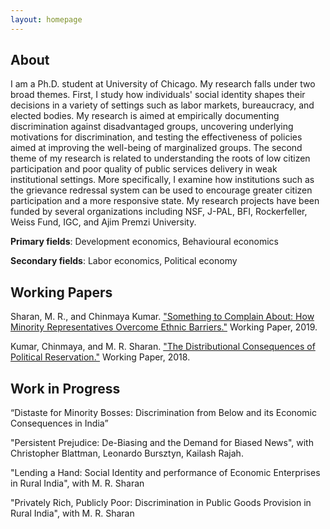 ```yaml
---
layout: homepage
---
```


## About

I am a Ph.D. student at University of Chicago. My research falls under two broad themes. First, I study how individuals' social identity shapes their decisions in a variety of settings such as labor markets, bureaucracy, and elected bodies. My research is aimed at empirically documenting discrimination against disadvantaged groups, uncovering underlying motivations for discrimination, and testing the effectiveness of policies aimed at improving the well-being of marginalized groups. The second theme of my research is related to understanding the roots of low citizen participation and poor quality of public services delivery in weak institutional settings. More specifically, I examine how institutions such as the grievance redressal system can be used to encourage greater citizen participation and a more responsive state. My research projects have been funded by several organizations including NSF, J-PAL, BFI, Rockerfeller, Weiss Fund, IGC, and Ajim Premzi University. 

**Primary fields**: Development economics, Behavioural economics

**Secondary fields**: Labor economics, Political economy

## Working Papers

Sharan, M. R., and Chinmaya Kumar. ["Something to Complain About: How Minority Representatives Overcome Ethnic Barriers."](/research/complain.pdf) Working Paper, 2019.

Kumar, Chinmaya, and M. R. Sharan. ["The Distributional Consequences of Political Reservation."](/research/reservation.pdf) Working Paper, 2018.

## Work in Progress

“Distaste for Minority Bosses: Discrimination from Below and its Economic Consequences in India” 

"Persistent Prejudice: De-Biasing and the Demand for Biased News", with Christopher Blattman, Leonardo Bursztyn, Kailash Rajah. 

"Lending a Hand: Social Identity and performance of Economic Enterprises in Rural India", with M. R. Sharan

"Privately Rich, Publicly Poor: Discrimination in Public Goods Provision in Rural India", with M. R. Sharan

